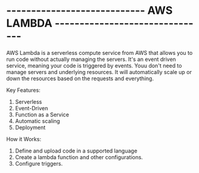 # ---------------------------- AWS LAMBDA ------------------------------- #
AWS Lambda is a serverless compute service from AWS that allows you to run code without actually managing the servers. It's an event driven service, meaning your code is triggered by events. Youu don't need to manage servers and underlying resources. It will automatically scale up or down the resources based on the requests and everything.

Key Features:
1. Serverless
2. Event-Driven
3. Function as a Service
4. Automatic scaling
5. Deployment

How it Works:
1. Define and upload code in a supported language
2. Create a lambda function and other configurations.
3. Configure triggers.
